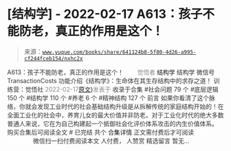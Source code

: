 # [结构学] - 2022-02-17 A613：孩子不能防老，真正的作用是这个！

> 来源：[`www.yuque.com/books/share/641124b8-5f80-4d26-a995-cf244fceb154/nxhc2x`](https://www.yuque.com/books/share/641124b8-5f80-4d26-a995-cf244fceb154/nxhc2x)

<ne-p id="520f42f3293818f927861ebbd5b15da4_p_0" data-lake-id="520f42f3293818f927861ebbd5b15da4_p_0"><ne-text id="ucd0155c9" style="color: rgb(51, 51, 51);">A613：孩子不能防老，真正的作用是这个！</ne-text></ne-p> <ne-p id="be790a2acd22d415e94e7c5a7e76b8d4" data-lake-id="be790a2acd22d415e94e7c5a7e76b8d4"><ne-text id="ube980765" ne-fontsize="12" style="color: rgb(255, 255, 255);">原创</ne-text><ne-text id="ub98f9bad" style="color: rgb(140, 140, 140);">觉悟者</ne-text> <ne-text id="u591ad34a" ne-fontsize="14">结构学</ne-text></ne-p> <ne-p id="ed49f53f87959cdf990bd848bc9b16a9" data-lake-id="ed49f53f87959cdf990bd848bc9b16a9"><ne-text id="uffd81a6f" ne-fontsize="14" ne-bold="true" style="color: rgb(51, 51, 51);">结构学</ne-text></ne-p> <ne-p id="d0a18a15f73659ffb19dd6f5eb5d5575" data-lake-id="d0a18a15f73659ffb19dd6f5eb5d5575"><ne-text id="u5cd225f0" ne-fontsize="14" style="color: rgb(51, 51, 51);">微信号</ne-text><ne-text id="u20265a90" ne-fontsize="14" style="color: rgb(51, 51, 51);">TransactionCosts</ne-text></ne-p> <ne-p id="4383b05ef3aaed1c6d588bc96044c0ec" data-lake-id="4383b05ef3aaed1c6d588bc96044c0ec"><ne-text id="u96569fd1" ne-fontsize="14" style="color: rgb(51, 51, 51);">功能介绍</ne-text><ne-text id="uf5de9b09" ne-fontsize="14" style="color: rgb(51, 51, 51);">《结构学》：生命体在其生存结构中的求存之道！ 训练营：觉悟社</ne-text></ne-p> <ne-p id="1704f95b81759b445acf38dc38d96898" data-lake-id="1704f95b81759b445acf38dc38d96898"><ne-text id="u6ab9f8f1" style="color: rgb(140, 140, 140);">2022-02-17</ne-text>[<ne-text id="u47f65790" ne-fontsize="14">原文</ne-text>](https://mp.weixin.qq.com/s?__biz=MzIzMDYwOTM0Mg==&mid=2247487023&idx=1&sn=3370d17aaf4a8f046e2ebaa995200c87&chksm=e8b196fedfc61fe84dbfe4353d88b51f3077fc0ff82a1446e52742bce73e561b0e8ff1d113a3#rd))<ne-text id="u177007c7" ne-fontsize="14" style="color: rgb(140, 140, 140);">发表于</ne-text></ne-p> <ne-p id="49b4ddf968530c8d96de63d1e59c4bc3" data-lake-id="49b4ddf968530c8d96de63d1e59c4bc3"><ne-text id="u34b71137" style="color: rgb(51, 51, 51);">收录于合集</ne-text></ne-p> <ne-p id="4b992e28f577d2fa57dc86985ea193a0" data-lake-id="4b992e28f577d2fa57dc86985ea193a0"><ne-text id="uc7b52e4e" style="color: rgb(51, 51, 51);">#社会问题 79 个</ne-text></ne-p> <ne-p id="210e0d2136e251446460ebdf4297d12a" data-lake-id="210e0d2136e251446460ebdf4297d12a"><ne-text id="u694b16ed" style="color: rgb(51, 51, 51);">#底层逻辑 150 个</ne-text></ne-p> <ne-p id="dd6b10e2d898de4fffae8e29ae3843a7" data-lake-id="dd6b10e2d898de4fffae8e29ae3843a7"><ne-text id="ud16e04ee" style="color: rgb(51, 51, 51);">#结构学 110 个</ne-text></ne-p> <ne-p id="43b1c18d417af23e1065d6a1d742114a" data-lake-id="43b1c18d417af23e1065d6a1d742114a"><ne-text id="u2e9d4e11" style="color: rgb(51, 51, 51);">#养老 6 个</ne-text></ne-p> <ne-p id="ffe193c9cb290cf8391d8d7533269546" data-lake-id="ffe193c9cb290cf8391d8d7533269546"><ne-text id="ua727a89c" style="color: rgb(51, 51, 51);">#精神结构 127 个</ne-text></ne-p> <ne-p id="8d8815c7f6fda72b3ab788bef64c51e1" data-lake-id="8d8815c7f6fda72b3ab788bef64c51e1"><ne-text id="u6a79cdbb" style="color: rgb(51, 51, 51);">前言</ne-text></ne-p> <ne-p id="c1b498c1e897e1c772522b4d2840c01f" data-lake-id="c1b498c1e897e1c772522b4d2840c01f"><ne-text id="u695f33e3" style="color: rgb(51, 51, 51);">如果你看清了这个脉络，你就会发现工业时代的社会基础结构升级是从拆解传统的家庭结构开始的！在全面工业化的社会中，养育儿女的最大价值并非防老。对于工业化时代的绝大多数普通人来说，它在为自己构建起一个抵御社会化评价体系攻击的内生价值体系。</ne-text></ne-p> <ne-p id="cddbda333489e0620d4f9fc1837cdcd4" data-lake-id="cddbda333489e0620d4f9fc1837cdcd4" ne-alignment="center"><ne-text id="ue6006b0b" style="color: rgb(51, 51, 51);">购买合集后可阅读全文</ne-text></ne-p> <ne-p id="7bb315042099750aa1bf815ca18430c1" data-lake-id="7bb315042099750aa1bf815ca18430c1" ne-alignment="center"><ne-text id="u07d1c0cf" style="color: rgb(51, 51, 51);">#</ne-text></ne-p> <ne-p id="e746433b70410fcd96c1d6efbd980f79" data-lake-id="e746433b70410fcd96c1d6efbd980f79" ne-alignment="center"><ne-text id="udbf58693" style="color: rgb(51, 51, 51);">已完结 共个</ne-text></ne-p> <ne-p id="8682208d8a5b53cbb02289f49691ed17" data-lake-id="8682208d8a5b53cbb02289f49691ed17" ne-alignment="center"><ne-text id="ua43660f8" ne-fontsize="16">合集详情</ne-text></ne-p> <ne-p id="e9a8f05213e49432a37766d20127bb0f" data-lake-id="e9a8f05213e49432a37766d20127bb0f" ne-alignment="center"><ne-text id="ub3761160" style="color: rgb(51, 51, 51);">正文需付费后才可阅读</ne-text></ne-p> <ne-p id="b766ee248b16d62d067866c8ad50bfe6" data-lake-id="b766ee248b16d62d067866c8ad50bfe6" ne-alignment="center"><ne-text id="uc646769e" style="color: rgb(255, 255, 255);">加载中</ne-text></ne-p> <ne-p id="901fb614ee11b68a4b0916fdd714aa98" data-lake-id="901fb614ee11b68a4b0916fdd714aa98" ne-alignment="center"><ne-text id="u3e1c1ccb" style="color: rgb(255, 255, 255);"> 微信豆购买</ne-text></ne-p> <ne-p id="43e341297075dd093b64022752b2e9d1" data-lake-id="43e341297075dd093b64022752b2e9d1" ne-alignment="center"><ne-text id="u65c5c25f" style="color: rgb(51, 51, 51);">微信扫一扫付费阅读本文</ne-text></ne-p> <ne-p id="076bf9136021b90600f1ca02f9f51496" data-lake-id="076bf9136021b90600f1ca02f9f51496" ne-alignment="center"><ne-text id="u4b48471a" ne-fontsize="13" style="color: rgb(51, 51, 51);">人付费， 人赞赏</ne-text></ne-p> <ne-h3 id="fsYqd" data-lake-id="fsYqd"><ne-heading-ext><ne-heading-anchor></ne-heading-anchor><ne-heading-fold></ne-heading-fold></ne-heading-ext><ne-heading-content><ne-text id="u5387849f" ne-fontsize="16" style="color: rgb(51, 51, 51);">精选留言</ne-text></ne-heading-content></ne-h3> <ne-p id="20fde5cccc52bf27b900e350f7844f84" data-lake-id="20fde5cccc52bf27b900e350f7844f84"><ne-text id="ub59b56a0" style="color: rgb(51, 51, 51);">暂无...</ne-text></ne-p>